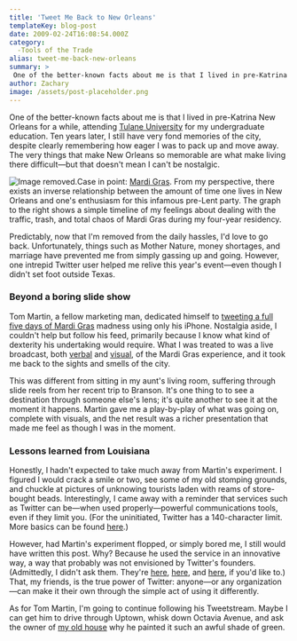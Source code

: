 ```yaml
---
title: 'Tweet Me Back to New Orleans'
templateKey: blog-post
date: 2009-02-24T16:08:54.000Z
category: 
  -Tools of the Trade
alias: tweet-me-back-new-orleans
summary: > 
 One of the better-known facts about me is that I lived in pre-Katrina New Orleans for a while, attending Tulane University for my undergraduate education. Ten years later, I still have very fond memories of the city, despite clearly remembering how eager I was to pack up and move away.
author: Zachary
image: /assets/post-placeholder.png
---
```


One of the better-known facts about me is that I lived in pre-Katrina New Orleans for a while, attending [Tulane University](http://www.tulane.edu) for my undergraduate education. Ten years later, I still have very fond memories of the city, despite clearly remembering how eager I was to pack up and move away. The very things that make New Orleans so memorable are what make living there difficult—but that doesn't mean I can't be nostalgic.

![Image removed.](/core/misc/icons/e32700/error.svg "This image has been removed. For security reasons, only images from the local domain are allowed.")Case in point: [Mardi Gras](http://www.mardigras.com/). From my perspective, there exists an inverse relationship between the amount of time one lives in New Orleans and one's enthusiasm for this infamous pre-Lent party. The graph to the right shows a simple timeline of my feelings about dealing with the traffic, trash, and total chaos of Mardi Gras during my four-year residency.

Predictably, now that I'm removed from the daily hassles, I'd love to go back. Unfortunately, things such as Mother Nature, money shortages, and marriage have prevented me from simply gassing up and going. However, one intrepid Twitter user helped me relive this year's event—even though I didn't set foot outside Texas.

### Beyond a boring slide show

Tom Martin, a fellow marketing man, dedicated himself to [tweeting a full five days of Mardi Gras](http://tommartin.typepad.com/positive_disruption/2009/02/come-to-mardi-gras-my-tweet.html) madness using only his iPhone. Nostalgia aside, I couldn't help but follow his feed, primarily because I know what kind of dexterity his undertaking would require. What I was treated to was a live broadcast, both [verbal](http://twitter.com/tommartin) and [visual](http://twitpic.com/photos/TomMartin), of the Mardi Gras experience, and it took me back to the sights and smells of the city.

This was different from sitting in my aunt's living room, suffering through slide reels from her recent trip to Branson. It's one thing to to see a destination through someone else's lens; it's quite another to see it at the moment it happens. Martin gave me a play-by-play of what was going on, complete with visuals, and the net result was a richer presentation that made me feel as though I was in the moment.

### Lessons learned from Louisiana

Honestly, I hadn't expected to take much away from Martin's experiment. I figured I would crack a smile or two, see some of my old stomping grounds, and chuckle at pictures of unknowing tourists laden with reams of store-bought beads. Interestingly, I came away with a reminder that services such as Twitter can be—when used properly—powerful communications tools, even if they limit you. (For the uninitiated, Twitter has a 140-character limit. More basics can be found [here](/2008/09/02/social-media-series-a-primer-on-twitter).)

However, had Martin's experiment flopped, or simply bored me, I still would have written this post. Why? Because he used the service in an innovative way, a way that probably was not envisioned by Twitter's founders. (Admittedly, I didn't ask them. They're [here](http://twitter.com/jack), [here](http://twitter.com/biz), and [here](http://twitter.com/ev), if you'd like to.) That, my friends, is the true power of Twitter: anyone—or any organization—can make it their own through the simple act of using it differently.

As for Tom Martin, I'm going to continue following his Tweetstream. Maybe I can get him to drive through Uptown, whisk down Octavia Avenue, and ask the owner of [my old house](http://maps.google.com/maps?f=q&source=s_q&hl=en&geocode=&q=+2636+octavia,+new+orleans&sll=37.0625,-95.677068&sspn=58.685917,135&ie=UTF8&ll=29.938722,-90.111355&spn=0.007958,0.016479&z=17&iwloc=addr&layer=c&cbll=29.938801,-90.111331&panoid=MUZoLMxO7nrJ_YVShYSzwQ&cbp=12,298.1907990870287,,0,-3.9062500000000036) why he painted it such an awful shade of green.